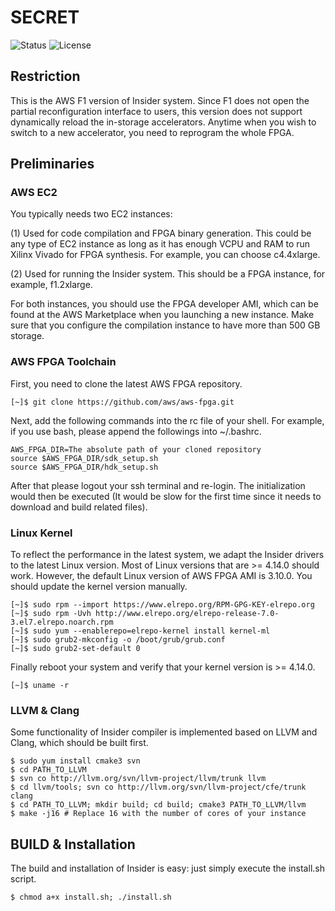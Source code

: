 # SECRET
![Status](https://img.shields.io/badge/Version-Experimental-green.svg)
![License](https://img.shields.io/cran/l/devtools.svg)

## Restriction

This is the AWS F1 version of Insider system. Since F1 does not open the partial reconfiguration interface to users, this version does not support dynamically reload the in-storage accelerators. Anytime when you wish to switch to a new accelerator, you need to reprogram the whole FPGA.

## Preliminaries

### AWS EC2

You typically needs two EC2 instances: 

(1) Used for code compilation and FPGA binary generation. This could be any type of EC2 instance as long as it has enough VCPU and RAM to run Xilinx Vivado for FPGA synthesis. For example, you can choose c4.4xlarge.

(2) Used for running the Insider system. This should be a FPGA instance, for example, f1.2xlarge.

For both instances, you should use the FPGA developer AMI, which can be found at the AWS Marketplace when you launching a new instance. Make sure that you configure the compilation instance to have more than 500 GB storage.

### AWS FPGA Toolchain

First, you need to clone the latest AWS FPGA repository.
```
[~]$ git clone https://github.com/aws/aws-fpga.git
```
Next, add the following commands into the rc file of your shell. For example, if you use bash, please append the followings into ~/.bashrc.
```
AWS_FPGA_DIR=The absolute path of your cloned repository
source $AWS_FPGA_DIR/sdk_setup.sh
source $AWS_FPGA_DIR/hdk_setup.sh
```
After that please logout your ssh terminal and re-login. The initialization would then be executed (It would be slow for the first time since it needs to download and build related files). 

### Linux Kernel

To reflect the performance in the latest system, we adapt the Insider drivers to the latest Linux version. Most of Linux versions that are >= 4.14.0 should work. However, the default Linux version of AWS FPGA AMI is 3.10.0. You should update the kernel version manually.
```
[~]$ sudo rpm --import https://www.elrepo.org/RPM-GPG-KEY-elrepo.org
[~]$ sudo rpm -Uvh http://www.elrepo.org/elrepo-release-7.0-3.el7.elrepo.noarch.rpm
[~]$ sudo yum --enablerepo=elrepo-kernel install kernel-ml
[~]$ sudo grub2-mkconfig -o /boot/grub/grub.conf
[~]$ sudo grub2-set-default 0
```
Finally reboot your system and verify that your kernel version is >= 4.14.0.
```
[~]$ uname -r
```

### LLVM & Clang

Some functionality of Insider compiler is implemented based on LLVM and Clang, which should be built first.
```
$ sudo yum install cmake3 svn
$ cd PATH_TO_LLVM
$ svn co http://llvm.org/svn/llvm-project/llvm/trunk llvm
$ cd llvm/tools; svn co http://llvm.org/svn/llvm-project/cfe/trunk clang
$ cd PATH_TO_LLVM; mkdir build; cd build; cmake3 PATH_TO_LLVM/llvm
$ make -j16 # Replace 16 with the number of cores of your instance
```

## BUILD & Installation

The build and installation of Insider is easy: just simply execute the install.sh script.
```
$ chmod a+x install.sh; ./install.sh
```
